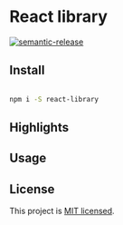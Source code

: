 # React library

[![semantic-release](https://img.shields.io/badge/%20%20%F0%9F%93%A6%F0%9F%9A%80-semantic--release-e10079.svg)](https://github.com/semantic-release/semantic-release)

## Install

```bash

npm i -S react-library

```

## Highlights

## Usage

## License

This project is [MIT licensed](./LICENSE).
